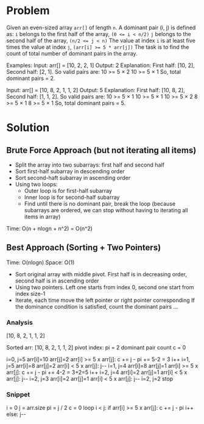 # Problem
Given an even-sized array `arr[]` of length `n`. A dominant pair (i, j) is defined as:
`i` belongs to the first half of the array, `(0 <= i < n/2)`
`j` belongs to the second half of the array, `(n/2 <= j < n)`
The value at index `i` is at least five times the value at index `j`, `(arr[i] >= 5 * arr[j])`
The task is to find the count of total number of dominant pairs in the array.

Examples:
Input: arr[] = [10, 2, 2, 1]
Output: 2
Explanation: First half: [10, 2], Second half: [2, 1]. So valid pairs are: 
	10 >= 5 × 2
	10 >= 5 × 1
So, total dominant pairs = 2.

Input: arr[] = [10, 8, 2, 1, 1, 2]
Output: 5
Explanation: First half: [10, 8, 2], Second half: [1, 1, 2]. So valid pairs are:
	10 >= 5 × 1
	10 >= 5 × 1
	10 >= 5 × 2
	8  >= 5 × 1
	8  >= 5 × 1
So, total dominant pairs = 5.

# Solution
## Brute Force Approach (but not iterating all items)
- Split the array into two subarrays: first half and second half
- Sort first-half subarray in descending order
- Sort second-haft subarray in ascending order
- Using two loops:
	+ Outer loop is for first-half subarray
	+ Inner loop is for second-half subarray
	+ Find until there is no dominant pair, break the loop (because subarrays are ordered, we can stop without having to iterating all items in array)

Time: O(n + nlogn + n^2) = O(n^2)

## Best Approach (Sorting + Two Pointers)
Time: O(nlogn)
Space: O(1)

- Sort original array with middle pivot. First half is in decreasing order, second half is in ascending order
- Using two pointers. Left one starts from index 0, second one start from index size-1
- Iterate, each time move the left pointer or right pointer corresponding
  If the dominance condition is satisfied, count the dominant pairs ...

### Analysis
[10, 8, 2, 1, 1, 2]

Sorted arr: [10, 8, 2, 1, 1, 2]
pivot index: pi = 2
dominant pair count c = 0

i=0, j=5
	arr[i]=10
	arr[j]=2
	arr[i] >= 5 x arr[j]:
		c += j - pi += 5-2 = 3
		i++
i=1, j=5
	arr[i]=8
	arr[j]=2
	arr[i] < 5 x arr[j]:
		j--
i=1, j=4
	arr[i]=8
	arr[j]=1
	arr[i] >= 5 x arr[j]:
		c += j - pi += 4-2 = 3+2=5
		i++
i=2, j=4
	arr[i]=2
	arr[j]=1
	arr[i] < 5 x arr[j]:
		j--
i=2, j=3
	arr[i]=2
	arr[j]=1
	arr[i] < 5 x arr[j]:
		j--
i=2, j=2
	stop

### Snippet
i = 0
j = arr.size
pi = j / 2
c = 0
loop i < j:
	if arr[i] >= 5 x arr[j]:
		c += j - pi
		i++
	else:
		j--